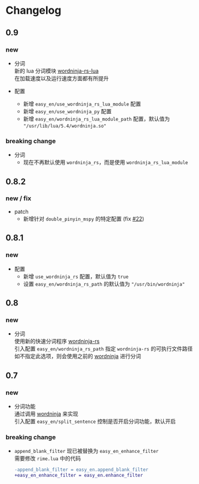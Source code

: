 # Changelog

## 0.9

### new

* 分词  
  新的 lua 分词模块 [wordninja-rs-lua](https://github.com/BlindingDark/wordninja-rs-lua)  
  在加载速度以及运行速度方面都有所提升  

* 配置  
  - 新增 `easy_en/use_wordninja_rs_lua_module` 配置
  - 新增 `easy_en/use_wordninja_py` 配置
  - 新增 `easy_en/wordninja_rs_lua_module_path` 配置，默认值为 `"/usr/lib/lua/5.4/wordninja.so"`

### breaking change

* 分词  
  - 现在不再默认使用 `wordninja_rs`，而是使用 `wordninja_rs_lua_module`  

## 0.8.2

### new / fix

* patch  
  - 新增针对 `double_pinyin_mspy` 的特定配置 (fix [#22](https://github.com/BlindingDark/rime-easy-en/issues/22))

## 0.8.1

### new

* 配置  
  - 新增 `use_wordninja_rs` 配置，默认值为 `true`
  - 设置 `easy_en/wordninja_rs_path` 的默认值为 `"/usr/bin/wordninja"`

## 0.8

### new

* 分词  
  使用新的快速分词程序 [wordninja-rs](https://github.com/chengyuhui/wordninja-rs)  
  引入配置 `easy_en/wordninja_rs_path` 指定 `wordninja-rs` 的可执行文件路径  
  如不指定此选项，则会使用之前的 [wordninja](https://github.com/keredson/wordninja) 进行分词

## 0.7

### new

* 分词功能  
  通过调用 [wordninja](https://github.com/keredson/wordninja) 来实现  
  引入配置 `easy_en/split_sentence` 控制是否开启分词功能，默认开启

### breaking change

* `append_blank_filter` 现已被替换为 `easy_en_enhance_filter`  
  需要修改 `rime.lua` 中的代码

  ```diff
  -append_blank_filter = easy_en.append_blank_filter
  +easy_en_enhance_filter = easy_en.enhance_filter
  ```
